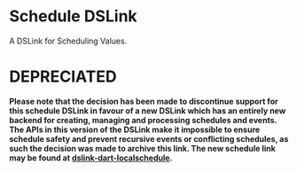 # Schedule DSLink

A DSLink for Scheduling Values.

# DEPRECIATED

**Please note that the decision has been made to discontinue support for this schedule DSLink in favour of a new DSLink
which has an entirely new backend for creating, managing and processing schedules and events.
The APIs in this version of the DSLink make it impossible to ensure schedule safety and prevent 
recursive events or conflicting schedules, as such the decision was made to archive this link. The new schedule link may
be found at [dslink-dart-localschedule](https://github.com/iot-dsa/dslink-dart-localschedule).**